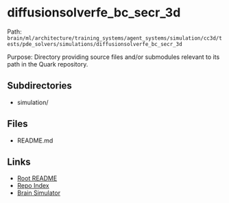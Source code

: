 # diffusionsolverfe_bc_secr_3d

Path: `brain/ml/architecture/training_systems/agent_systems/simulation/cc3d/tests/pde_solvers/simulations/diffusionsolverfe_bc_secr_3d`

Purpose: Directory providing source files and/or submodules relevant to its path in the Quark repository.

## Subdirectories
- simulation/

## Files
- README.md

## Links
- [Root README](../../../../../../../../../../README.md)
- [Repo Index](../../../../../../../../../../repo_index.json)
- [Brain Simulator](../../../../../../../../../../brain/architecture/brain_simulator.py)
